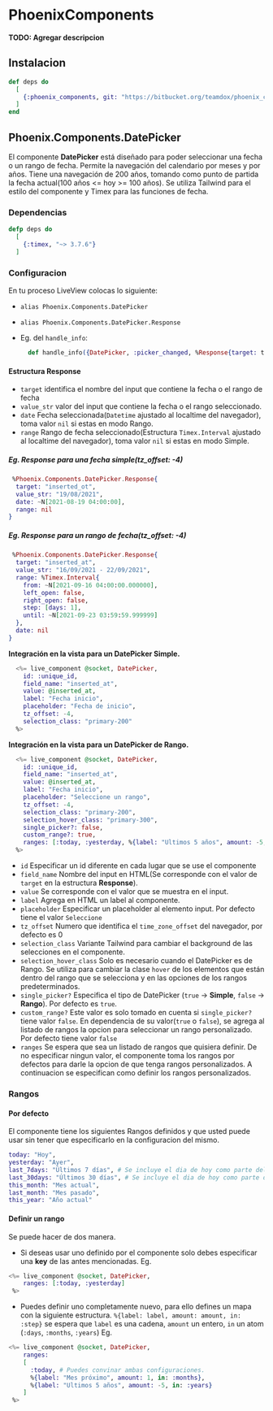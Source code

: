 # PhoenixComponents

**TODO: Agregar descripcion**

## Instalacion


```elixir
def deps do
  [
    {:phoenix_components, git: "https://bitbucket.org/teamdox/phoenix_components"}
  ]
end
```

## Phoenix.Components.DatePicker

El componente **DatePicker** está diseñado para poder seleccionar una fecha o un rango de fecha. Permite la navegación del calendario por meses y por años. Tiene una navegación de 200 años, tomando como punto de partida la fecha actual(100 años <= hoy >= 100 años). Se utiliza Tailwind para el estilo del componente y Timex para las funciones de fecha.

### Dependencias
```elixir
defp deps do
  [
    {:timex, "~> 3.7.6"}
  ]
```
### Configuracion
En tu proceso LiveView colocas lo siguiente:

* `alias Phoenix.Components.DatePicker`
* `alias Phoenix.Components.DatePicker.Response`

* Eg. del `handle_info`:
  ```elixir
    def handle_info({DatePicker, :picker_changed, %Response{target: target, value_str: value, :date, :range}}, socket)
  ```
#### Estructura **Response**
* `target` identifica el nombre del input que contiene la fecha o el rango de fecha
* `value_str` valor del input que contiene la fecha o el rango seleccionado.
* `date` Fecha seleccionada(`Datetime` ajustado al localtime del navegador), toma valor `nil` si estas en modo Rango.
* `range` Rango de fecha seleccionado(Estructura `Timex.Interval` ajustado al localtime del navegador), toma valor `nil` si estas en modo Simple.
##### Eg. **Response** para una fecha simple(tz_offset: -4)
```elixir
 %Phoenix.Components.DatePicker.Response{
  target: "inserted_ot",
  value_str: "19/08/2021",
  date: ~N[2021-08-19 04:00:00],
  range: nil
}
```
##### Eg. **Response** para un rango de fecha(tz_offset: -4)
```elixir
 %Phoenix.Components.DatePicker.Response{
  target: "inserted_at",
  value_str: "16/09/2021 - 22/09/2021",
  range: %Timex.Interval{
    from: ~N[2021-09-16 04:00:00.000000],
    left_open: false,
    right_open: false,
    step: [days: 1],
    until: ~N[2021-09-23 03:59:59.999999]
  },
  date: nil
}
```


**Integración en la vista para un DatePicker Simple.**

```elixir
  <%= live_component @socket, DatePicker,
    id: :unique_id,
    field_name: "inserted_at",
    value: @inserted_at,
    label: "Fecha inicio",
    placeholder: "Fecha de inicio",
    tz_offset: -4,
    selection_class: "primary-200"
  %>
```
**Integración en la vista para un DatePicker de Rango.**

```elixir
  <%= live_component @socket, DatePicker,
    id: :unique_id,
    field_name: "inserted_at",
    value: @inserted_at,
    label: "Fecha inicio",
    placeholder: "Seleccione un rango",
    tz_offset: -4,
    selection_class: "primary-200",
    selection_hover_class: "primary-300",
    single_picker?: false,
    custom_range?: true,
    ranges: [:today, :yesterday, %{label: "Ultimos 5 años", amount: -5, in: :years}]
  %>
```

* `id` Especificar un id diferente en cada lugar que se use el componente
* `field_name` Nombre del input en HTML(Se corresponde con el valor de `target` en la estructura **Response**).
* `value` Se corresponde con el valor que se muestra en el input.
* `label` Agrega en HTML un label al componente.
* `placeholder` Especificar un placeholder al elemento input. Por defecto tiene el valor `Seleccione`
* `tz_offset` Numero que identifica el `time_zone_offset` del navegador, por defecto es 0
* `selection_class` Variante Tailwind para cambiar el background de las selecciones en el componente.
* `selection_hover_class` Solo es necesario cuando el DatePicker es de Rango. Se utiliza para cambiar la clase `hover` de los elementos que están dentro del rango que se selecciona y en las opciones de los rangos predeterminados.
* `single_picker?` Especifica el tipo de DatePicker (`true` -> **Simple**, `false` -> **Rango**). Por defecto es `true`.
* `custom_range?` Este valor es solo tomado en cuenta si `single_picker?` tiene valor `false`. En dependencia de su valor(`true` o `false`), se agrega al listado de rangos la opcion para seleccionar un rango personalizado. Por defecto tiene valor `false`
* `ranges` Se espera que sea un listado de rangos que quisiera definir. De no especificar ningun valor, el componente toma los rangos por defectos para darle la opcion de que tenga rangos personalizados. A continuacion se especifican como definir los rangos personalizados.


### Rangos
#### Por defecto
El componente tiene los siguientes Rangos definidos y que usted puede usar sin tener que especificarlo en la configuracion del mismo.
```elixir
today: "Hoy",
yesterday: "Ayer",
last_7days: "Últimos 7 días", # Se incluye el dia de hoy como parte del rango
last_30days: "Últimos 30 días", # Se incluye el dia de hoy como parte del rango
this_month: "Mes actual",
last_month: "Mes pasado",
this_year: "Año actual"
```
#### Definir un rango
Se puede hacer de dos manera.
* Si deseas usar uno definido por el componente solo debes especificar una **key** de las antes mencionadas.
Eg.
```elixir
<%= live_component @socket, DatePicker,
    ranges: [:today, :yesterday]
 %>
```
* Puedes definir uno completamente nuevo, para ello defines un mapa con la siguiente estructura.
`%{label: label, amount: amount, in: :step}`
se espera que `label` es una cadena, `amount` un entero, `in` un atom (`:days`, `:months`, `:years`)
Eg.
```elixir
<%= live_component @socket, DatePicker,
    ranges:
    [
      :today, # Puedes convinar ambas configuraciones.
      %{label: "Mes próximo", amount: 1, in: :months},
      %{label: "Ultimos 5 años", amount: -5, in: :years}
    ]
 %>
```
